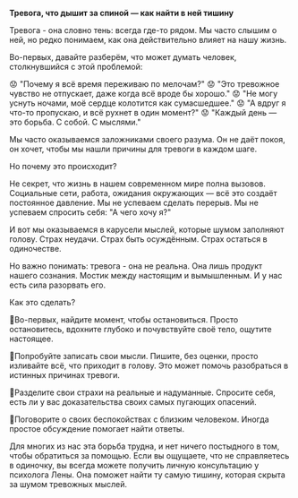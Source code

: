 
**Тревога, что дышит за спиной — как найти в ней тишину**

Тревога - она словно тень: всегда где-то рядом. Мы часто слышим о ней, но редко понимаем, как она действительно влияет на нашу жизнь.

Во-первых, давайте разберём, что может думать человек, столкнувшийся с этой проблемой:

😟 "Почему я всё время переживаю по мелочам?"
😟 "Это тревожное чувство не отпускает, даже когда всё вроде бы хорошо."
😟 "Не могу уснуть ночами, моё сердце колотится как сумасшедшее."
😟 "А вдруг я что-то пропускаю, и всё рухнет в один момент?"
😟 "Каждый день — это борьба. С собой. С мыслями."

Мы часто оказываемся заложниками своего разума. Он не даёт покоя, он хочет, чтобы мы нашли причины для тревоги в каждом шаге.

Но почему это происходит?

Не секрет, что жизнь в нашем современном мире полна вызовов. Социальные сети, работа, ожидания окружающих — всё это создаёт постоянное давление. Мы не успеваем сделать перерыв. Мы не успеваем спросить себя: "А чего хочу я?"

И вот мы оказываемся в карусели мыслей, которые шумом заполняют голову. Страх неудачи. Страх быть осуждённым. Страх остаться в одиночестве.

Но важно понимать: тревога - она не реальна. Она лишь продукт нашего сознания. Мостик между настоящим и вымышленным. И у нас есть сила разорвать его. 

Как это сделать?

🔹Во-первых, найдите момент, чтобы остановиться. Просто остановитесь, вдохните глубоко и почувствуйте своё тело, ощутите настоящее.

🔹Попробуйте записать свои мысли. Пишите, без оценки, просто изливайте всё, что приходит в голову. Это может помочь разобраться в истинных причинах тревоги.

🔹Разделите свои страхи на реальные и надуманные. Спросите себя, есть ли у вас доказательства своих самых пугающих опасений.

🔹Поговорите о своих беспокойствах с близким человеком. Иногда простое обсуждение помогает найти ответы.

Для многих из нас эта борьба трудна, и нет ничего постыдного в том, чтобы обратиться за помощью. Если вы ощущаете, что не справляетесь в одиночку, вы всегда можете получить личную консультацию у психолога Лены. Она поможет найти ту самую тишину, которая скрыта за шумом тревожных мыслей.